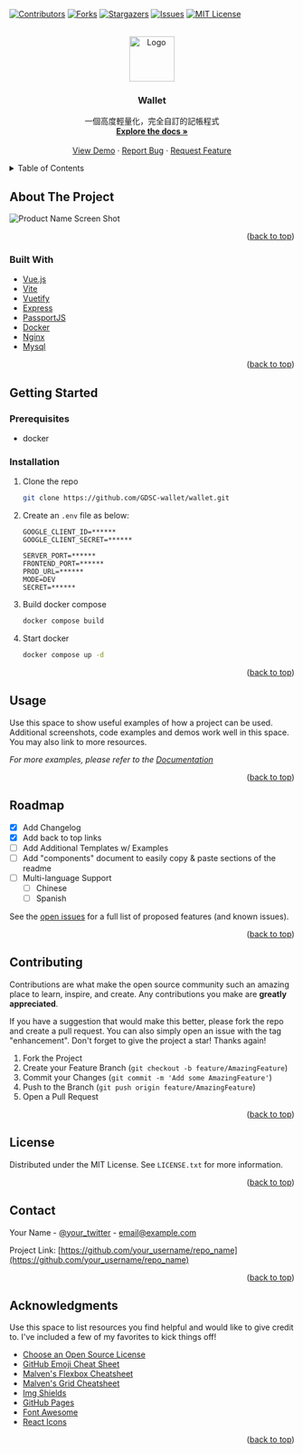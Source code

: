 <div id="top"></div>
<!--
*** Thanks for checking out the Best-README-Template. If you have a suggestion
*** that would make this better, please fork the repo and create a pull request
*** or simply open an issue with the tag "enhancement".
*** Don't forget to give the project a star!
*** Thanks again! Now go create something AMAZING! :D
-->



<!-- PROJECT SHIELDS -->
<!--
*** I'm using markdown "reference style" links for readability.
*** Reference links are enclosed in brackets [ ] instead of parentheses ( ).
*** See the bottom of this document for the declaration of the reference variables
*** for contributors-url, forks-url, etc. This is an optional, concise syntax you may use.
*** https://www.markdownguide.org/basic-syntax/#reference-style-links
-->
[![Contributors][contributors-shield]][contributors-url]
[![Forks][forks-shield]][forks-url]
[![Stargazers][stars-shield]][stars-url]
[![Issues][issues-shield]][issues-url]
[![MIT License][license-shield]][license-url]



<!-- PROJECT LOGO -->
<br />
<div align="center">
  <a href="https://github.com/GDSC-wallet/wallet">
    <img src="https://raw.githubusercontent.com/GDSC-wallet/wallet/dev/images/Logo.png" alt="Logo" width="80" height="80">
  </a>

  <h3 align="center">Wallet</h3>

  <p align="center">
    一個高度輕量化，完全自訂的記帳程式
    <br />
    <a href="https://github.com/GDSC-wallet/wallet"><strong>Explore the docs »</strong></a>
    <br />
    <br />
    <a href="https://wallet.andyjjrt.cc">View Demo</a>
    ·
    <a href="https://github.com/GDSC-wallet/wallet/issues">Report Bug</a>
    ·
    <a href="https://github.com/GDSC-wallet/wallet/issues">Request Feature</a>
  </p>
</div>



<!-- TABLE OF CONTENTS -->
<details>
  <summary>Table of Contents</summary>
  <ol>
    <li>
      <a href="#about-the-project">About The Project</a>
      <ul>
        <li><a href="#built-with">Built With</a></li>
      </ul>
    </li>
    <li>
      <a href="#getting-started">Getting Started</a>
      <ul>
        <li><a href="#prerequisites">Prerequisites</a></li>
        <li><a href="#installation">Installation</a></li>
      </ul>
    </li>
    <li><a href="#usage">Usage</a></li>
    <li><a href="#roadmap">Roadmap</a></li>
    <li><a href="#contributing">Contributing</a></li>
    <li><a href="#license">License</a></li>
    <li><a href="#contact">Contact</a></li>
    <li><a href="#acknowledgments">Acknowledgments</a></li>
  </ol>
</details>



<!-- ABOUT THE PROJECT -->
## About The Project

![Product Name Screen Shot][product-screenshot]

<p align="right">(<a href="#top">back to top</a>)</p>



### Built With

* [Vue.js](https://vuejs.org/)
* [Vite](https://vitejs.dev/)
* [Vuetify](https://vuetify.com/)
* [Express]()
* [PassportJS]()
* [Docker]()
* [Nginx]()
* [Mysql]()

<p align="right">(<a href="#top">back to top</a>)</p>



<!-- GETTING STARTED -->
## Getting Started

### Prerequisites

* docker

### Installation


1. Clone the repo
   ```sh
   git clone https://github.com/GDSC-wallet/wallet.git
   ```
2. Create an `.env` file as below:
    ```
    GOOGLE_CLIENT_ID=******
    GOOGLE_CLIENT_SECRET=******

    SERVER_PORT=******
    FRONTEND_PORT=******
    PROD_URL=******
    MODE=DEV
    SECRET=******
    ```
3. Build docker compose
   ```sh
   docker compose build
   ```
4. Start docker
   ```sh
   docker compose up -d
   ```

<p align="right">(<a href="#top">back to top</a>)</p>



<!-- USAGE EXAMPLES -->
## Usage

Use this space to show useful examples of how a project can be used. Additional screenshots, code examples and demos work well in this space. You may also link to more resources.

_For more examples, please refer to the [Documentation](https://example.com)_

<p align="right">(<a href="#top">back to top</a>)</p>



<!-- ROADMAP -->
## Roadmap

- [x] Add Changelog
- [x] Add back to top links
- [ ] Add Additional Templates w/ Examples
- [ ] Add "components" document to easily copy & paste sections of the readme
- [ ] Multi-language Support
    - [ ] Chinese
    - [ ] Spanish

See the [open issues](https://github.com/GDSC-wallet/wallet/issues) for a full list of proposed features (and known issues).

<p align="right">(<a href="#top">back to top</a>)</p>



<!-- CONTRIBUTING -->
## Contributing

Contributions are what make the open source community such an amazing place to learn, inspire, and create. Any contributions you make are **greatly appreciated**.

If you have a suggestion that would make this better, please fork the repo and create a pull request. You can also simply open an issue with the tag "enhancement".
Don't forget to give the project a star! Thanks again!

1. Fork the Project
2. Create your Feature Branch (`git checkout -b feature/AmazingFeature`)
3. Commit your Changes (`git commit -m 'Add some AmazingFeature'`)
4. Push to the Branch (`git push origin feature/AmazingFeature`)
5. Open a Pull Request

<p align="right">(<a href="#top">back to top</a>)</p>



<!-- LICENSE -->
## License

Distributed under the MIT License. See `LICENSE.txt` for more information.

<p align="right">(<a href="#top">back to top</a>)</p>



<!-- CONTACT -->
## Contact

Your Name - [@your_twitter](https://twitter.com/your_username) - email@example.com

Project Link: [https://github.com/your_username/repo_name](https://github.com/your_username/repo_name)

<p align="right">(<a href="#top">back to top</a>)</p>



<!-- ACKNOWLEDGMENTS -->
## Acknowledgments

Use this space to list resources you find helpful and would like to give credit to. I've included a few of my favorites to kick things off!

* [Choose an Open Source License](https://choosealicense.com)
* [GitHub Emoji Cheat Sheet](https://www.webpagefx.com/tools/emoji-cheat-sheet)
* [Malven's Flexbox Cheatsheet](https://flexbox.malven.co/)
* [Malven's Grid Cheatsheet](https://grid.malven.co/)
* [Img Shields](https://shields.io)
* [GitHub Pages](https://pages.github.com)
* [Font Awesome](https://fontawesome.com)
* [React Icons](https://react-icons.github.io/react-icons/search)

<p align="right">(<a href="#top">back to top</a>)</p>



<!-- MARKDOWN LINKS & IMAGES -->
<!-- https://www.markdownguide.org/basic-syntax/#reference-style-links -->
[contributors-shield]: https://img.shields.io/github/contributors/GDSC-wallet/wallet.svg?style=for-the-badge
[contributors-url]: https://github.com/GDSC-wallet/wallet/graphs/contributors
[forks-shield]: https://img.shields.io/github/forks/GDSC-wallet/wallet.svg?style=for-the-badge
[forks-url]: https://github.com/GDSC-wallet/wallet/network/members
[stars-shield]: https://img.shields.io/github/stars/GDSC-wallet/wallet.svg?style=for-the-badge
[stars-url]: https://github.com/GDSC-wallet/wallet/stargazers
[issues-shield]: https://img.shields.io/github/issues/GDSC-wallet/wallet.svg?style=for-the-badge
[issues-url]: https://github.com/GDSC-wallet/wallet/issues
[license-shield]: https://img.shields.io/github/license/GDSC-wallet/wallet.svg?style=for-the-badge
[license-url]: https://github.com/GDSC-wallet/wallet/blob/master/LICENSE.txt
[linkedin-shield]: https://img.shields.io/badge/-LinkedIn-black.svg?style=for-the-badge&logo=linkedin&colorB=555
[product-screenshot]: https://github.com/GDSC-wallet/wallet/blob/dev/images/screenshot.png?raw=true